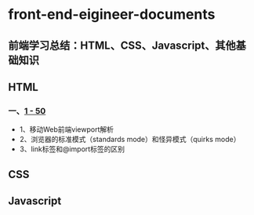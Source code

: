 # front-end-eigineer-documents

## 前端学习总结：HTML、CSS、Javascript、其他基础知识

## HTML

### 一、[1 - 50](./HTML/1-50.md)
* 1、移动Web前端viewport解析
* 2、浏览器的标准模式（standards mode）和怪异模式（quirks mode）
* 3、link标签和@import标签的区别

## CSS

## Javascript